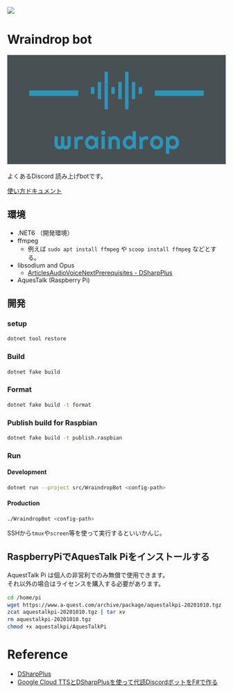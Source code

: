 [![](https://github.com/wraikny/WraindropBot/workflows/CI/badge.svg)](https://github.com/wraikny/WraindropBot/actions?workflow=CI)
# Wraindrop bot

![](images/banner-small.png)

よくあるDiscord 読み上げbotです。

[使い方ドキュメント](/doc/usage.md)

## 環境
* .NET6 （開発環境）
* ffmpeg
  * 例えば `sudo apt install ffmpeg` や `scoop install ffmpeg` などとする。
* libsodium and Opus
  * [ArticlesAudioVoiceNextPrerequisites - DSharpPlus](https://dsharpplus.github.io/articles/audio/voicenext/prerequisites.html)
* AquesTalk (Raspberry Pi)

## 開発

### setup

```sh
dotnet tool restore
```

### Build

```sh
dotnet fake build
```

### Format

```sh
dotnet fake build -t format
```

### Publish build for Raspbian

```sh
dotnet fake build -t publish.raspbian
```

### Run

#### Development

```sh
dotnet run --project src/WraindropBot <config-path>
```

#### Production

```sh
./WraindropBot <config-path>
```

SSHから`tmux`や`screen`等を使って実行するといいかんじ。


## RaspberryPiでAquesTalk Piをインストールする

AquestTalk Pi は個人の非営利でのみ無償で使用できます。  
それ以外の場合はライセンスを購入する必要があります。

```sh
cd /home/pi
wget https://www.a-quest.com/archive/package/aquestalkpi-20201010.tgz
zcat aquestalkpi-20201010.tgz | tar xv
rm aquestalkpi-20201010.tgz
chmod +x aquestalkpi/AquesTalkPi
```

# Reference
* [DSharpPlus](https://dsharpplus.github.io/)
* [Google Cloud TTSとDSharpPlusを使って代読DiscordボットをF#で作る](https://anqou.net/teqblog/2020/12/make-tts-discord-bot-in-fstar-using-google-cloud-tts-and-dsharp-plus/)
